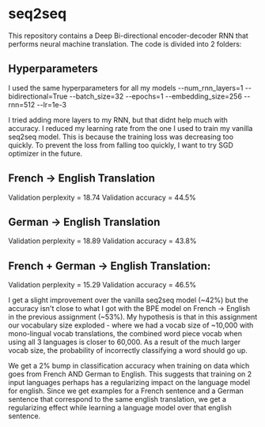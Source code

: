 # seq2seq

This repository contains a Deep Bi-directional encoder-decoder RNN that performs neural machine translation. The code is divided into 2 folders:

## Hyperparameters
I used the same hyperparameters for all my models
--num_rnn_layers=1
--bidirectional=True
--batch_size=32 
--epochs=1 
--embedding_size=256 
--rnn=512 
--lr=1e-3

I tried adding more layers to my RNN, but that didnt help much with accuracy.
I reduced my learning rate from the one I used to train my vanilla seq2seq model. This is because the training loss was decreasing too quickly.
To prevent the loss from falling too quickly, I want to try SGD optimizer in the future. 

## French -> English Translation
Validation perplexity = 18.74
Validation accuracy = 44.5%

## German -> English Translation
Validation perplexity = 18.89
Validation accuracy = 43.8%

## French + German -> English Translation:
Validation perplexity = 15.29
Validation accuracy = 46.5%

I get a slight improvement over the vanilla seq2seq model (~42%) but the accuracy isn't close to what I got with the BPE model on French -> English in the previous assignment (~53%).
My hypothesis is that in this assignment our vocabulary size exploded - where we had a vocab size of ~10,000 with mono-lingual vocab translations, the combined word piece vocab when using all 3 languages is closer to 60,000.
As a result of the much larger vocab size, the probability of incorrectly classifying a word should go up. 

We get a 2% bump in classification accuracy when training on data which goes from French AND German to English. This suggests that training on 2 input languages perhaps has a regularizing impact on the language model for english. Since we get examples for a French sentence and a German sentence that correspond to the same english translation, we get a regularizing effect while learning a language model over that english sentence.
